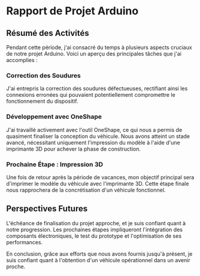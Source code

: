 # Rapport de Projet Arduino

## Résumé des Activités

Pendant cette période, j'ai consacré du temps à plusieurs aspects cruciaux de notre projet Arduino. Voici un aperçu des principales tâches que j'ai accomplies :

### Correction des Soudures
J'ai entrepris la correction des soudures défectueuses, rectifiant ainsi les connexions erronées qui pouvaient potentiellement compromettre le fonctionnement du dispositif.

### Développement avec OneShape
J'ai travaillé activement avec l'outil OneShape, ce qui nous a permis de quasiment finaliser la conception du véhicule. Nous avons atteint un stade avancé, nécessitant uniquement l'impression du modèle à l'aide d'une imprimante 3D pour achever la phase de construction.

### Prochaine Étape : Impression 3D
Une fois de retour après la période de vacances, mon objectif principal sera d'imprimer le modèle du véhicule avec l'imprimante 3D. Cette étape finale nous rapprochera de la concrétisation d'un véhicule fonctionnel.

## Perspectives Futures
L'échéance de finalisation du projet approche, et je suis confiant quant à notre progression. Les prochaines étapes impliqueront l'intégration des composants électroniques, le test du prototype et l'optimisation de ses performances.

En conclusion, grâce aux efforts que nous avons fournis jusqu'à présent, je suis confiant quant à l'obtention d'un véhicule opérationnel dans un avenir proche.

